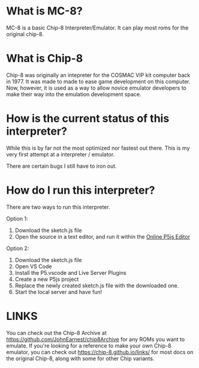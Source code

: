 # What is MC-8?
MC-8 is a basic Chip-8 Interpreter/Emulator. It can play most roms for the original chip-8.

# What is Chip-8
Chip-8 was originally an intepreter for the COSMAC VIP kit computer back in 1977. It was made to made to ease game development on this computer. Now, however, it is used as a way to allow novice emulator developers to make their way into the emulation development space.

# How is the current status of this interpreter?
While this is by far not the most optimized nor fastest out there. This is my very first attempt at a interpreter / emulator.

There are certain bugs I still have to iron out.

# How do I run this interpreter?

There are two ways to run this interpreter.

Option 1:

1. Download the sketch.js file
2. Open the source in a text editor, and run it within the [Online P5js Editor](editor.p5js.org)

Option 2:

1. Download the sketch.js file
2. Open VS Code
3. Install the P5.vscode and Live Server Plugins
4. Create a new P5js project
5. Replace the newly created sketch.js file with the downloaded one.
6. Start the local server and have fun!

# LINKS
You can check out the Chip-8 Archive at https://github.com/JohnEarnest/chip8Archive for any ROMs you want to emulate.
If you're looking for a reference to make your own Chip-8 emulator, you can check out https://chip-8.github.io/links/ for most docs on the original Chip-8, along with some for other Chip variants.
